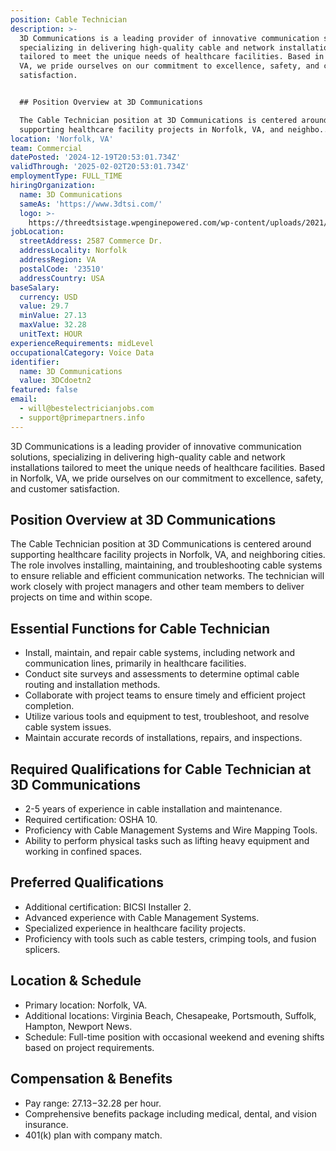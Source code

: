 ```yaml
---
position: Cable Technician
description: >-
  3D Communications is a leading provider of innovative communication solutions,
  specializing in delivering high-quality cable and network installations
  tailored to meet the unique needs of healthcare facilities. Based in Norfolk,
  VA, we pride ourselves on our commitment to excellence, safety, and customer
  satisfaction.


  ## Position Overview at 3D Communications

  The Cable Technician position at 3D Communications is centered around
  supporting healthcare facility projects in Norfolk, VA, and neighbo...
location: 'Norfolk, VA'
team: Commercial
datePosted: '2024-12-19T20:53:01.734Z'
validThrough: '2025-02-02T20:53:01.734Z'
employmentType: FULL_TIME
hiringOrganization:
  name: 3D Communications
  sameAs: 'https://www.3dtsi.com/'
  logo: >-
    https://threedtsistage.wpenginepowered.com/wp-content/uploads/2021/01/logo-default.png
jobLocation:
  streetAddress: 2587 Commerce Dr.
  addressLocality: Norfolk
  addressRegion: VA
  postalCode: '23510'
  addressCountry: USA
baseSalary:
  currency: USD
  value: 29.7
  minValue: 27.13
  maxValue: 32.28
  unitText: HOUR
experienceRequirements: midLevel
occupationalCategory: Voice Data
identifier:
  name: 3D Communications
  value: 3DCdoetn2
featured: false
email:
  - will@bestelectricianjobs.com
  - support@primepartners.info
---
```




3D Communications is a leading provider of innovative communication solutions, specializing in delivering high-quality cable and network installations tailored to meet the unique needs of healthcare facilities. Based in Norfolk, VA, we pride ourselves on our commitment to excellence, safety, and customer satisfaction.

## Position Overview at 3D Communications
The Cable Technician position at 3D Communications is centered around supporting healthcare facility projects in Norfolk, VA, and neighboring cities. The role involves installing, maintaining, and troubleshooting cable systems to ensure reliable and efficient communication networks. The technician will work closely with project managers and other team members to deliver projects on time and within scope.

## Essential Functions for Cable Technician
- Install, maintain, and repair cable systems, including network and communication lines, primarily in healthcare facilities.
- Conduct site surveys and assessments to determine optimal cable routing and installation methods.
- Collaborate with project teams to ensure timely and efficient project completion.
- Utilize various tools and equipment to test, troubleshoot, and resolve cable system issues.
- Maintain accurate records of installations, repairs, and inspections.

## Required Qualifications for Cable Technician at 3D Communications
- 2-5 years of experience in cable installation and maintenance.
- Required certification: OSHA 10.
- Proficiency with Cable Management Systems and Wire Mapping Tools.
- Ability to perform physical tasks such as lifting heavy equipment and working in confined spaces.

## Preferred Qualifications
- Additional certification: BICSI Installer 2.
- Advanced experience with Cable Management Systems.
- Specialized experience in healthcare facility projects.
- Proficiency with tools such as cable testers, crimping tools, and fusion splicers.

## Location & Schedule
- Primary location: Norfolk, VA.
- Additional locations: Virginia Beach, Chesapeake, Portsmouth, Suffolk, Hampton, Newport News.
- Schedule: Full-time position with occasional weekend and evening shifts based on project requirements.

## Compensation & Benefits
- Pay range: $27.13-$32.28 per hour.
- Comprehensive benefits package including medical, dental, and vision insurance.
- 401(k) plan with company match.
